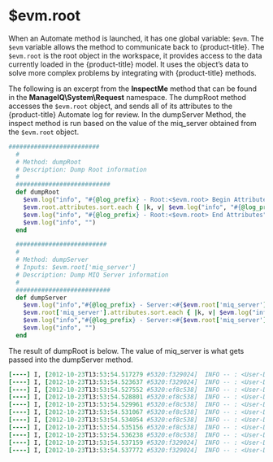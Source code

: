 # $evm.root

When an Automate method is launched, it has one global variable: `$evm`.
The `$evm` variable allows the method to communicate back to
{product-title}. The `$evm.root` is the root object in the workspace, it
provides access to the data currently loaded in the {product-title}
model. It uses the object’s data to solve more complex problems by
integrating with {product-title} methods.

The following is an excerpt from the **InspectMe** method that can be
found in the **ManageIQ\\System\\Request** namespace. The dumpRoot
method accesses the `$evm.root` object, and sends all of its attributes
to the {product-title} Automate log for review. In the dumpServer
Method, the inspect method is run based on the value of the miq\_server
obtained from the `$evm.root` object.

``` ruby
#########################
  #
  # Method: dumpRoot
  # Description: Dump Root information
  #
  ##########################
  def dumpRoot
    $evm.log("info", "#{@log_prefix} - Root:<$evm.root> Begin Attributes")
    $evm.root.attributes.sort.each { |k, v| $evm.log("info", "#{@log_prefix} - Root:<$evm.root> Attributes - #{k}: #{v}")}
    $evm.log("info", "#{@log_prefix} - Root:<$evm.root> End Attributes")
    $evm.log("info", "")
  end

  #########################
  #
  # Method: dumpServer
  # Inputs: $evm.root['miq_server']
  # Description: Dump MIQ Server information
  #
  ##########################
  def dumpServer
    $evm.log("info","#{@log_prefix} - Server:<#{$evm.root['miq_server'].name}> Begin Attributes")
    $evm.root['miq_server'].attributes.sort.each { |k, v| $evm.log("info", "#{@log_prefix} - Server:<#{$evm.root['miq_server'].name}> Attributes - #{k}: #{v.inspect}")}
    $evm.log("info","#{@log_prefix} - Server:<#{$evm.root['miq_server'].name}> End Attributes")
    $evm.log("info", "")
  end
```

The result of dumpRoot is below. The value of miq\_server is what gets
passed into the dumpServer method.

``` ruby
[----] I, [2012-10-23T13:53:54.517279 #5320:f329024]  INFO -- : <User-Defined Method> [InspectMe] - EVM Automate Method Started
[----] I, [2012-10-23T13:53:54.523637 #5320:f329024]  INFO -- : <User-Defined Method> [InspectMe] - Root:<$evm.root> Begin Attributes
[----] I, [2012-10-23T13:53:54.527552 #5320:ef8c538]  INFO -- : <User-Defined Method> [InspectMe] - Root:<$evm.root> Attributes - miq_server: #<MiqAeMethodService::MiqAeServiceMiqServer:0x0000001e76d900>
[----] I, [2012-10-23T13:53:54.528801 #5320:ef8c538]  INFO -- : <User-Defined Method> [InspectMe] - Root:<$evm.root> Attributes - miq_server_id: 1
[----] I, [2012-10-23T13:53:54.529961 #5320:ef8c538]  INFO -- : <User-Defined Method> [InspectMe] - Root:<$evm.root> Attributes - object_name: Request
[----] I, [2012-10-23T13:53:54.531067 #5320:ef8c538]  INFO -- : <User-Defined Method> [InspectMe] - Root:<$evm.root> Attributes - request: inspectme
[----] I, [2012-10-23T13:53:54.534054 #5320:ef8c538]  INFO -- : <User-Defined Method> [InspectMe] - Root:<$evm.root> Attributes - vm: DEV-JaneM
[----] I, [2012-10-23T13:53:54.535156 #5320:ef8c538]  INFO -- : <User-Defined Method> [InspectMe] - Root:<$evm.root> Attributes - vm_id: 85
[----] I, [2012-10-23T13:53:54.536238 #5320:ef8c538]  INFO -- : <User-Defined Method> [InspectMe] - Root:<$evm.root> Attributes - vmdb_object_type: vm
[----] I, [2012-10-23T13:53:54.537159 #5320:f329024]  INFO -- : <User-Defined Method> [InspectMe] - Root:<$evm.root> End Attributes
[----] I, [2012-10-23T13:53:54.537772 #5320:f329024]  INFO -- : <User-Defined Method>
```
